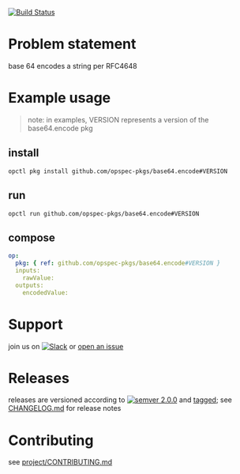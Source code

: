 [![Build Status](https://travis-ci.org/opspec-pkgs/base64.encode.svg?branch=master)](https://travis-ci.org/opspec-pkgs/base64.encode)

# Problem statement

base 64 encodes a string per RFC4648

# Example usage

> note: in examples, VERSION represents a version of the base64.encode
> pkg

## install

```shell
opctl pkg install github.com/opspec-pkgs/base64.encode#VERSION
```

## run

```
opctl run github.com/opspec-pkgs/base64.encode#VERSION
```

## compose

```yaml
op:
  pkg: { ref: github.com/opspec-pkgs/base64.encode#VERSION }
  inputs:
    rawValue:
  outputs:
    encodedValue:
```

# Support

join us on
[![Slack](https://opspec-slackin.herokuapp.com/badge.svg)](https://opspec-slackin.herokuapp.com/)
or [open an issue](https://github.com/opspec-pkgs/base64.encode/issues)

# Releases

releases are versioned according to
[![semver 2.0.0](https://img.shields.io/badge/semver-2.0.0-brightgreen.svg)](http://semver.org/spec/v2.0.0.html)
and [tagged](https://git-scm.com/book/en/v2/Git-Basics-Tagging); see
[CHANGELOG.md](CHANGELOG.md) for release notes

# Contributing

see
[project/CONTRIBUTING.md](https://github.com/opspec-pkgs/project/blob/master/CONTRIBUTING.md)
